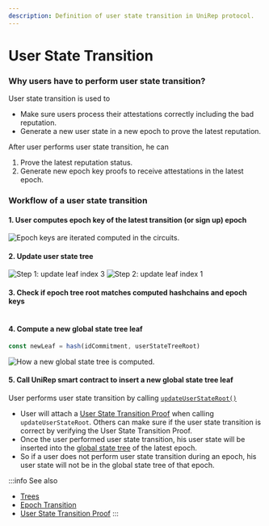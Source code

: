 ```yaml
---
description: Definition of user state transition in UniRep protocol.
---
```


# User State Transition

### Why users have to perform user state transition?

User state transition is used to&#x20;

* Make sure users process their attestations correctly including the bad reputation.
* Generate a new user state in a new epoch to prove the latest reputation.

After user performs user state transition, he can&#x20;

1. Prove the latest reputation status.
2. Generate new epoch key proofs to receive attestations in the latest epoch.

### Workflow of a user state transition

#### 1. User computes epoch key of the latest transition (or sign up) epoch

<img src="/img/v1/UST-0.png" alt="Epoch keys are iterated computed in the circuits."/>

#### 2. Update user state tree

<img src="/img/v1/UST-1.png" alt="Step 1: update leaf index 3"/>

<img src="/img/v1/UST-2.png" alt="Step 2: update leaf index 1"/>

#### 3. Check if epoch tree root matches computed hashchains and epoch keys

<img src="/img/v1/epoch-tree.png" alt=""/>

#### 4. Compute a new global state tree leaf

```typescript
const newLeaf = hash(idCommitment, userStateTreeRoot)
```

<img src="/img/v1/UST-3.png" alt="How a new global state tree is computed."/>

#### 5. Call UniRep smart contract to insert a new global state tree leaf

User performs user state transition by calling [`updateUserStateRoot()`](https://github.com/Unirep/Unirep/blob/5ef3fa8ed70761e0d128fe054bcdb6c72be2f7a1/packages/contracts/contracts/Unirep.sol#L606)

* User will attach a [User State Transition Proof](../circuits/user-state-transition-proof.md) when calling `updateUserStateRoot`. Others can make sure if the user state transition is correct by verifying the User State Transition Proof.
* Once the user performed user state transition, his user state will be inserted into the [global state tree](trees.md#global-state-tree) of the latest epoch.
* So if a user does not perform user state transition during an epoch, his user state will not be in the global state tree of that epoch.

:::info
See also

* [Trees](trees.md)
* [Epoch Transition](epoch.md)
* [User State Transition Proof](../circuits/user-state-transition-proof.md)
:::
